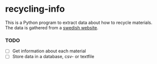 # recycling-info

This is a Python program to extract data about how to recycle materials. The data is gathered from a [swedish website](https://www.stockholmvattenochavfall.se/avfall-och-atervinning/sortera-dina-sopor/sorteringsguiden/). 

### TODO

- [ ] Get information about each material
- [ ] Store data in a database, csv- or textfile
